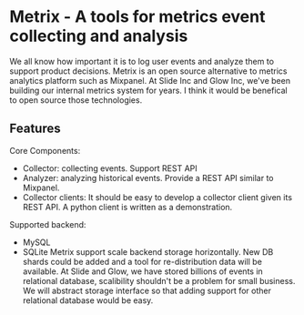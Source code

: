 Metrix - A tools for metrics event collecting and analysis
==========================================================
We all know how important it is to log user events and analyze them to support product decisions. Metrix is an open source alternative to metrics analytics platform such as Mixpanel. At Slide Inc and Glow Inc, we've been building our internal metrics system for years. I think it would be benefical to open source those technologies.

Features
--------
Core Components:
- Collector: collecting events. Support REST API
- Analyzer: analyzing historical events. Provide a REST API similar to Mixpanel.
- Collector clients: It should be easy to develop a collector client given its REST API. A python client is written as a demonstration.

Supported backend:
- MySQL
- SQLite
Metrix support scale backend storage horizontally. New DB shards could be added and a tool for re-distribution data will be available. At Slide and Glow, we have stored billions of events in relational database, scalibility shouldn't be a problem for small business. We will abstract storage interface so that adding support for other relational database would be easy.

